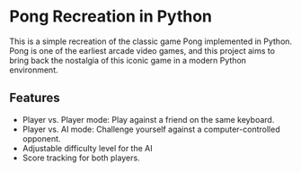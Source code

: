 # Pong Recreation in Python

This is a simple recreation of the classic game Pong implemented in Python. Pong is one of the earliest arcade video games, and this project aims to bring back the nostalgia of this iconic game in a modern Python environment.

## Features
- Player vs. Player mode: Play against a friend on the same keyboard.<br>
- Player vs. AI mode: Challenge yourself against a computer-controlled opponent.<br>
- Adjustable difficulty level for the AI<br>
- Score tracking for both players.<br>
